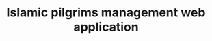 ---
name: murafiq
image: /assets/img/murafiq.png
image_alt: Murafiq dashboard screenshot
title: Islamic pilgrims management web application
demo: murafiq.u4i.org
stack:
  - Vue 3 (webapp)
  - Laravel API
  - MySQL Database
  - Redis cache & queue worker
  - Mailgun
  - Twillio
  - Pusher
  - AWS EC2
description: Multi lingual, polymorphic anonymous relationships, user attachable
    models, highly configurable, recurrences, task scheduling and realtime
    notifications.
---
